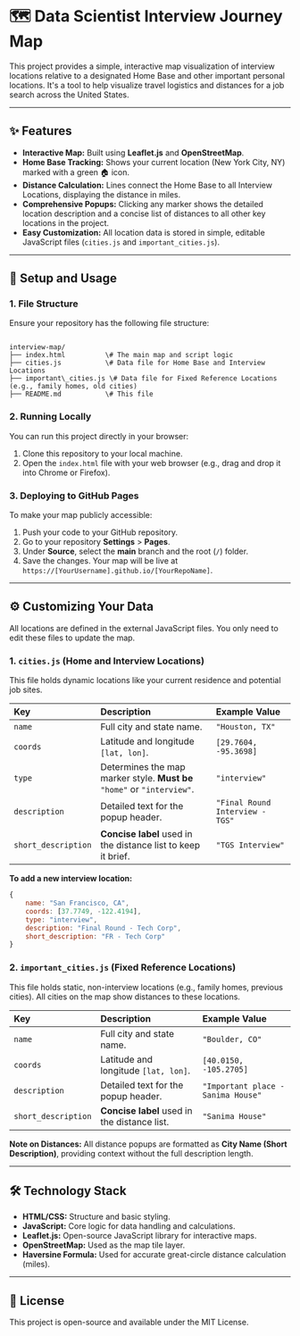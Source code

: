 # 🗺️ Data Scientist Interview Journey Map

This project provides a simple, interactive map visualization of interview locations relative to a designated Home Base and other important personal locations. It's a tool to help visualize travel logistics and distances for a job search across the United States.

***

## ✨ Features

* **Interactive Map:** Built using **Leaflet.js** and **OpenStreetMap**.
* **Home Base Tracking:** Shows your current location (New York City, NY) marked with a green 🏠 icon.
* **Distance Calculation:** Lines connect the Home Base to all Interview Locations, displaying the distance in miles.
* **Comprehensive Popups:** Clicking any marker shows the detailed location description and a concise list of distances to all other key locations in the project.
* **Easy Customization:** All location data is stored in simple, editable JavaScript files (`cities.js` and `important_cities.js`).

***

## 🚀 Setup and Usage

### 1. File Structure

Ensure your repository has the following file structure:

```

interview-map/
├── index.html          \# The main map and script logic
├── cities.js           \# Data file for Home Base and Interview Locations
├── important\_cities.js \# Data file for Fixed Reference Locations (e.g., family homes, old cities)
├── README.md           \# This file

````

### 2. Running Locally

You can run this project directly in your browser:

1.  Clone this repository to your local machine.
2.  Open the `index.html` file with your web browser (e.g., drag and drop it into Chrome or Firefox).

### 3. Deploying to GitHub Pages

To make your map publicly accessible:

1.  Push your code to your GitHub repository.
2.  Go to your repository **Settings** > **Pages**.
3.  Under **Source**, select the **main** branch and the root (`/`) folder.
4.  Save the changes. Your map will be live at `https://[YourUsername].github.io/[YourRepoName]`.

***

## ⚙️ Customizing Your Data

All locations are defined in the external JavaScript files. You only need to edit these files to update the map.

### 1. `cities.js` (Home and Interview Locations)

This file holds dynamic locations like your current residence and potential job sites.

| Key | Description | Example Value |
| :--- | :--- | :--- |
| `name` | Full city and state name. | `"Houston, TX"` |
| `coords` | Latitude and longitude `[lat, lon]`. | `[29.7604, -95.3698]` |
| `type` | Determines the map marker style. **Must be** `"home"` or `"interview"`. | `"interview"` |
| `description` | Detailed text for the popup header. | `"Final Round Interview - TGS"` |
| `short_description` | **Concise label** used in the distance list to keep it brief. | `"TGS Interview"` |

**To add a new interview location:**

```javascript
{
    name: "San Francisco, CA",
    coords: [37.7749, -122.4194],
    type: "interview",
    description: "Final Round - Tech Corp",
    short_description: "FR - Tech Corp"
}
````

### 2\. `important_cities.js` (Fixed Reference Locations)

This file holds static, non-interview locations (e.g., family homes, previous cities). All cities on the map show distances to these locations.

| Key | Description | Example Value |
| :--- | :--- | :--- |
| `name` | Full city and state name. | `"Boulder, CO"` |
| `coords` | Latitude and longitude `[lat, lon]`. | `[40.0150, -105.2705]` |
| `description` | Detailed text for the popup header. | `"Important place - Sanima House"` |
| `short_description` | **Concise label** used in the distance list. | `"Sanima House"` |

**Note on Distances:**
All distance popups are formatted as **City Name (Short Description)**, providing context without the full description length.

-----

## 🛠️ Technology Stack

  * **HTML/CSS:** Structure and basic styling.
  * **JavaScript:** Core logic for data handling and calculations.
  * **Leaflet.js:** Open-source JavaScript library for interactive maps.
  * **OpenStreetMap:** Used as the map tile layer.
  * **Haversine Formula:** Used for accurate great-circle distance calculation (miles).

-----

## 📄 License

This project is open-source and available under the MIT License.
